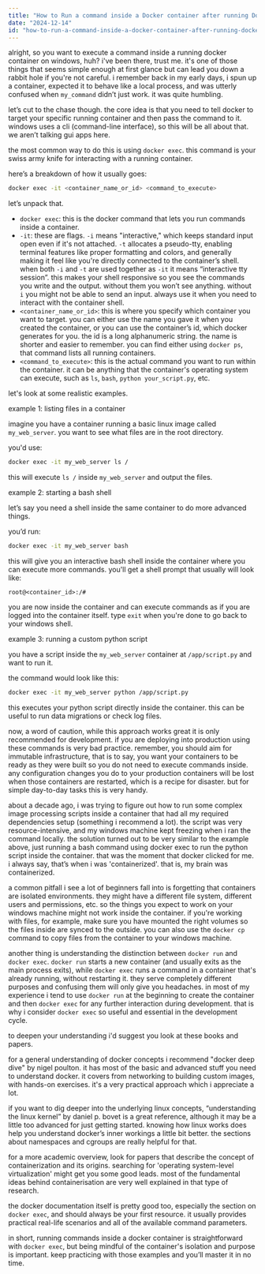 ```yaml
---
title: "How to Run a command inside a Docker container after running Docker on Windows?"
date: "2024-12-14"
id: "how-to-run-a-command-inside-a-docker-container-after-running-docker-on-windows"
---
```


alright, so you want to execute a command inside a running docker container on windows, huh? i've been there, trust me. it's one of those things that seems simple enough at first glance but can lead you down a rabbit hole if you're not careful. i remember back in my early days, i spun up a container, expected it to behave like a local process, and was utterly confused when `my_command` didn’t just work. it was quite humbling.

let’s cut to the chase though. the core idea is that you need to tell docker to target your specific running container and then pass the command to it. windows uses a cli (command-line interface), so this will be all about that. we aren’t talking gui apps here.

the most common way to do this is using `docker exec`. this command is your swiss army knife for interacting with a running container.

here’s a breakdown of how it usually goes:

```bash
docker exec -it <container_name_or_id> <command_to_execute>
```

let’s unpack that.

*   `docker exec`: this is the docker command that lets you run commands inside a container.
*   `-it`:  these are flags. `-i` means "interactive," which keeps standard input open even if it's not attached. `-t` allocates a pseudo-tty, enabling terminal features like proper formatting and colors, and generally making it feel like you're directly connected to the container’s shell. when both `-i` and `-t` are used together as `-it` it means “interactive tty session”. this makes your shell responsive so you see the commands you write and the output. without them you won’t see anything. without `i` you might not be able to send an input. always use it when you need to interact with the container shell.
*   `<container_name_or_id>`: this is where you specify which container you want to target. you can either use the name you gave it when you created the container, or you can use the container’s id, which docker generates for you. the id is a long alphanumeric string. the name is shorter and easier to remember. you can find either using `docker ps`, that command lists all running containers.
*   `<command_to_execute>`: this is the actual command you want to run within the container. it can be anything that the container's operating system can execute, such as `ls`, `bash`, `python your_script.py`, etc.

let's look at some realistic examples.

example 1: listing files in a container

imagine you have a container running a basic linux image called `my_web_server`. you want to see what files are in the root directory.

you'd use:

```bash
docker exec -it my_web_server ls /
```

this will execute `ls /` inside `my_web_server` and output the files.

example 2: starting a bash shell

let’s say you need a shell inside the same container to do more advanced things.

you’d run:

```bash
docker exec -it my_web_server bash
```

this will give you an interactive bash shell inside the container where you can execute more commands. you'll get a shell prompt that usually will look like:

```
root@<container_id>:/#
```

you are now inside the container and can execute commands as if you are logged into the container itself. type `exit` when you're done to go back to your windows shell.

example 3: running a custom python script

you have a script inside the `my_web_server` container at `/app/script.py` and want to run it.

the command would look like this:

```bash
docker exec -it my_web_server python /app/script.py
```

this executes your python script directly inside the container. this can be useful to run data migrations or check log files.

now, a word of caution, while this approach works great it is only recommended for development. if you are deploying into production using these commands is very bad practice. remember, you should aim for immutable infrastructure, that is to say, you want your containers to be ready as they were built so you do not need to execute commands inside. any configuration changes you do to your production containers will be lost when those containers are restarted, which is a recipe for disaster. but for simple day-to-day tasks this is very handy.

about a decade ago, i was trying to figure out how to run some complex image processing scripts inside a container that had all my required dependencies setup (something i recommend a lot). the script was very resource-intensive, and my windows machine kept freezing when i ran the command locally. the solution turned out to be very similar to the example above, just running a bash command using docker exec to run the python script inside the container. that was the moment that docker clicked for me. i always say, that’s when i was 'containerized'. that is, my brain was containerized.

a common pitfall i see a lot of beginners fall into is forgetting that containers are isolated environments. they might have a different file system, different users and permissions, etc. so the things you expect to work on your windows machine might not work inside the container. if you're working with files, for example, make sure you have mounted the right volumes so the files inside are synced to the outside. you can also use the `docker cp` command to copy files from the container to your windows machine.

another thing is understanding the distinction between `docker run` and `docker exec`. `docker run` starts a new container (and usually exits as the main process exits), while `docker exec` runs a command in a container that's already running, without restarting it. they serve completely different purposes and confusing them will only give you headaches. in most of my experience i tend to use `docker run` at the beginning to create the container and then `docker exec` for any further interaction during development. that is why i consider `docker exec` so useful and essential in the development cycle.

to deepen your understanding i'd suggest you look at these books and papers.

for a general understanding of docker concepts i recommend "docker deep dive" by nigel poulton. it has most of the basic and advanced stuff you need to understand docker. it covers from networking to building custom images, with hands-on exercises. it's a very practical approach which i appreciate a lot.

if you want to dig deeper into the underlying linux concepts, “understanding the linux kernel” by daniel p. bovet is a great reference, although it may be a little too advanced for just getting started. knowing how linux works does help you understand docker’s inner workings a little bit better. the sections about namespaces and cgroups are really helpful for that.

for a more academic overview, look for papers that describe the concept of containerization and its origins. searching for 'operating system-level virtualization' might get you some good leads. most of the fundamental ideas behind containerisation are very well explained in that type of research.

the docker documentation itself is pretty good too, especially the section on `docker exec`, and should always be your first resource. it usually provides practical real-life scenarios and all of the available command parameters.

in short, running commands inside a docker container is straightforward with `docker exec`, but being mindful of the container's isolation and purpose is important. keep practicing with those examples and you’ll master it in no time.
